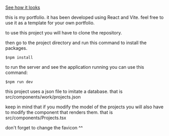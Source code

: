 [See how it looks](https://grimmori.vercel.app/)

this is my portfolio. it has been developed using React and Vite. feel free to use it as a template for your own portfolio.

to use this project you will have to clone the repository.

then go to the project directory and run this command to install the packages.

    $npm install

to run the server and see the application running you can use this command:

    $npm run dev

this project uses a json file to imitate a database. that is src/components/work/projects.json

keep in mind that if you modify the model of the projects you will also have to modify the component that renders them. that is src/components/Projects.tsx

don't forget to change the favicon ^^